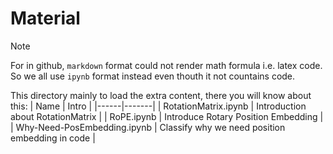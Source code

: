 # Material

> [!NOTE]
>
> For in github, `markdown` format could not render math formula i.e. latex code. So we all use `ipynb` format instead even thouth it not countains code.

This directory mainly to load the extra content, there you will know about this:
| Name | Intro |
|------|-------|
| RotationMatrix.ipynb | Introduction about RotationMatrix |
| RoPE.ipynb | Introduce Rotary Position Embedding |
| Why-Need-PosEmbedding.ipynb | Classify why we need position embedding in code |